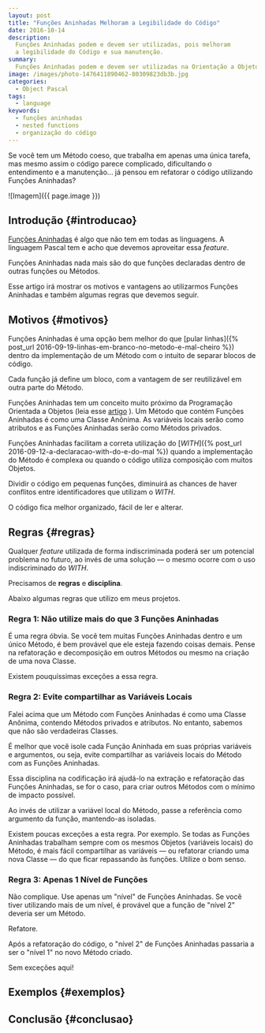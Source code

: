 ```yaml
---
layout: post
title: "Funções Aninhadas Melhoram a Legibilidade do Código"
date: 2016-10-14
description:
  Funções Aninhadas podem e devem ser utilizadas, pois melhoram
  a legibilidade do Código e sua manutenção.
summary: 
  Funções Aninhadas podem e devem ser utilizadas na Orientação a Objetos
image: /images/photo-1476411890462-80309823db3b.jpg
categories: 
  - Object Pascal
tags:
  - language
keywords:
  - funções aninhadas
  - nested functions
  - organização do código
--- 
```


Se você tem um Método coeso, que trabalha em apenas uma única 
tarefa, mas mesmo assim o código parece complicado, dificultando
o entendimento e a manutenção... já pensou em refatorar o código
utilizando Funções Aninhadas?

<!--more-->

![Imagem]({{ page.image }})

## Introdução {#introducao}

[Funções Aninhadas](https://en.wikipedia.org/wiki/Nested_function)
é algo que não tem em todas as linguagens.
A linguagem Pascal tem e acho que devemos aproveitar essa *feature*.

Funções Aninhadas nada mais são do que funções declaradas dentro de
outras funções ou Métodos.

Esse artigo irá mostrar os motivos e vantagens ao utilizarmos Funções 
Aninhadas e também algumas regras que devemos seguir.

## Motivos {#motivos}

Funções Aninhadas é uma opção bem melhor do que 
[pular linhas]({% post_url 2016-09-19-linhas-em-branco-no-metodo-e-mal-cheiro %})
dentro da implementação de um Método com o intuito de separar blocos
de código.

Cada função já define um bloco, com a vantagem de ser reutilizável em
outra parte do Método.

Funções Aninhadas tem um conceito muito próximo da Programação Orientada a 
Objetos (leia esse 
[artigo](http://blog.synopse.info/post/2012/05/20/Recursive-calls-and-private-objects)
).
Um Método que contém Funções Aninhadas é como uma Classe Anônima.
As variáveis locais serão como atributos e as Funções Aninhadas serão
como Métodos privados.

Funções Aninhadas facilitam a correta utilização do
[*WITH*]({% post_url 2016-09-12-a-declaracao-with-do-e-do-mal %})
quando a implementação do Método é complexa ou quando o código utiliza
composição com muitos Objetos.

Dividir o código em pequenas funções, diminuirá as chances de haver conflitos
entre identificadores que utilizam o *WITH*.

O código fica melhor organizado, fácil de ler e alterar.

## Regras {#regras}

Qualquer *feature* utilizada de forma indiscriminada poderá ser um
potencial problema no futuro, ao invés de uma solução — o mesmo ocorre com 
o uso indiscriminado do *WITH*.

Precisamos de **regras** e **disciplina**.

Abaixo algumas regras que utilizo em meus projetos.

### Regra 1: Não utilize mais do que 3 Funções Aninhadas

É uma regra óbvia.
Se você tem muitas Funções Aninhadas dentro e um único Método, 
é bem provável que ele esteja fazendo coisas demais.
Pense na refatoração e decomposição em outros Métodos ou mesmo
na criação de uma nova Classe.

Existem pouquíssimas exceções a essa regra.

### Regra 2: Evite compartilhar as Variáveis Locais

Falei acima que um Método com Funções Aninhadas é como uma Classe
Anônima, contendo Métodos privados e atributos. 
No entanto, sabemos que não são verdadeiras Classes.

É melhor que você isole cada Função Aninhada em suas próprias 
variáveis e argumentos, ou seja, evite compartilhar as variáveis
locais do Método com as Funções Aninhadas.

Essa disciplina na codificação irá ajudá-lo na extração e 
refatoração das Funções Aninhadas, se for o caso, para criar outros 
Métodos com o mínimo de impacto possível.

Ao invés de utilizar a variável local do Método, passe
a referência como argumento da função, mantendo-as isoladas.

Existem poucas exceções a esta regra. Por exemplo.
Se todas as Funções Aninhadas trabalham sempre com
os mesmos Objetos (variáveis locais) do Método, é mais fácil 
compartilhar as variáveis — ou refatorar criando uma nova Classe —
do que ficar repassando às funções. Utilize o bom senso.

### Regra 3: Apenas 1 Nível de Funções

Não complique. Use apenas um "nível" de Funções Aninhadas. Se
você tiver utilizando mais de um nível, é provável que a função
de "nível 2" deveria ser um Método.

Refatore. 

Após a refatoração do código, o "nível 2" de Funções Aninhadas
passaria a ser o "nível 1" no novo Método criado.

Sem exceções aqui!

## Exemplos {#exemplos}


## Conclusão {#conclusao}

